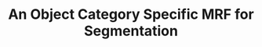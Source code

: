 ---
title: "An Object Category Specific MRF for Segmentation"
year: 2006
pdf_url: ""
category: "vision"
author_list: "M Pawan Kumar, Philip H.S. Torr, Andrew Zisserman"
grant: "NULL"
pub_in: "In Toward Category-Level Object Recognition"
---